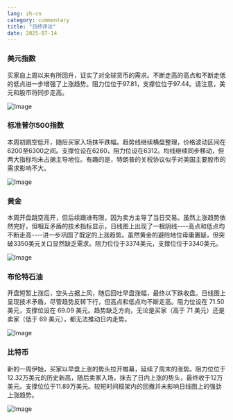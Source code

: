 ```yaml
---
lang: zh-cn
category: commentary
title: "日终评论"
date: 2025-07-14
---
```


### 美元指数

买家自上周以来有所回升，证实了对全球货币的需求。不断走高的高点和不断走低的低点进一步增强了上涨趋势。阻力位位于97.81，支撑位位于97.44。请注意，美元和股市将同步走高。

![Image](https://markleighedu.github.io/img/Jul-2025/14-Jul-2025/usdindex.jpg)

### 标准普尔500指数

本周初跳空低开，随后买家入场抹平跌幅。趋势线继续横盘整理，价格波动区间在6200至6300之间。支撑位设在6260，阻力位设在6312。均线继续同步移动，但两大指标均未占据主导地位。有趣的是，特朗普的关税协议似乎对美国主要股市的需求影响不大。

![Image](https://markleighedu.github.io/img/Jul-2025/14-Jul-2025/sp500.jpg)

### 黄金

本周开盘跳空高开，但后续跟进有限，因为卖方主导了当日交易。虽然上涨趋势依然完好，但相互矛盾的技术指标显示，日线图上出现了一根阴线----高点和低点均不断走高----进一步巩固了既定的上涨趋势。虽然黄金的避险地位毋庸置疑，但突破3350美元关口显然缺乏需求。阻力位位于3374美元，支撑位位于3340美元。

![Image](https://markleighedu.github.io/img/Jul-2025/14-Jul-2025/gold.jpg)

### 布伦特石油

开盘短暂上涨后，空头占据上风，随后回吐早盘涨幅，最终以下跌收盘。日线图上呈现技术矛盾，尽管趋势反转下行，但高点和低点均不断走高。阻力位设在 71.50 美元，支撑位设在 69.09 美元。趋势缺乏方向，无论是买家（高于 71 美元）还是卖家（低于 69 美元），都无法推动日内走势。

![Image](https://markleighedu.github.io/img/Jul-2025/14-Jul-2025/brentoil.jpg)

### 比特币

新的一周伊始，买家以早盘上涨的势头拉开帷幕，延续了周末的涨势。阻力位位于12.32万美元的历史新高，随后卖家入场，抹去了日内上涨的势头，最终收于12万美元。支撑位位于11.89万美元。较短时间框架内的回撤并未影响日线图上的强劲上涨趋势。

![Image](https://markleighedu.github.io/img/Jul-2025/14-Jul-2025/bitcoin.jpg)

